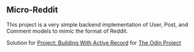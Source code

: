 ## Micro-Reddit

This project is a very simple backend implementation of User, Post, and Comment models to mimic the format of Reddit.

Solution for [Project: Building With Active Record](https://www.theodinproject.com/courses/ruby-on-rails/lessons/building-with-active-record) for [The Odin Project](https://www.theodinproject.com)
